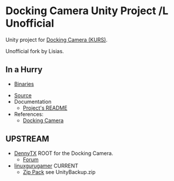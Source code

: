 # Docking Camera Unity Project /L Unofficial

Unity project for [Docking Camera (KURS)](https://github.com/net-lisias-kspu/DockingCamera).

Unofficial fork by Lisias.


## In a Hurry

+ [Binaries](https://github.com/net-lisias-kspu/https://github.com/net-lisias-kspu/DockingCamera-Unity/tree/Archive)
* [Source](https://github.com/net-lisias-kspu/https://github.com/net-lisias-kspu/DockingCamera-Unity)
* Documentation
	+ [Project's README](https://github.com/net-lisias-kspu/https://github.com/net-lisias-kspu/DockingCamera-Unity/blob/master/README.md)
* References:
	+ [Docking Camera](https://github.com/net-lisias-kspu/DockingCamera) 

## UPSTREAM

* [DennyTX](https://forum.kerbalspaceprogram.com/index.php?/profile/92389-dennytx/) ROOT for the Docking Camera. 
	+ [Forum](https://forum.kerbalspaceprogram.com/index.php?/topic/124475-*/)
* [linuxgurugamer](https://forum.kerbalspaceprogram.com/index.php?/profile/129964-linuxgurugamer/) CURRENT
	+ [Zip Pack](https://github.com/linuxgurugamer/DockingCam/releases/tag/1.3.7.9) see UnityBackup.zip
